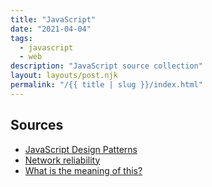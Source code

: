 ```yaml
---
title: "JavaScript"
date: "2021-04-04"
tags:
  - javascript
  - web
description: "JavaScript source collection"
layout: layouts/post.njk
permalink: "/{{ title | slug }}/index.html"
---
```


## Sources

- [JavaScript Design Patterns](https://www.dofactory.com/javascript/design-patterns)
- [Network reliability](https://web.dev/reliable/)
- [What is the meaning of this?](https://web.dev/javascript-this/)
